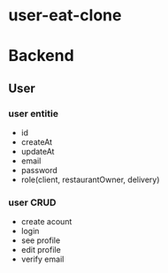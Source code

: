 # user-eat-clone

# Backend

## User

### user entitie
- id
- createAt
- updateAt
- email
- password
- role(client, restaurantOwner, delivery)

### user CRUD
- create acount
- login
- see profile
- edit profile
- verify email